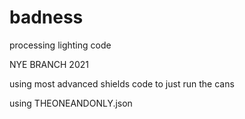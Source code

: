 # badness
processing lighting code


NYE BRANCH 2021

using most advanced shields code to just run the cans


using THEONEANDONLY.json


